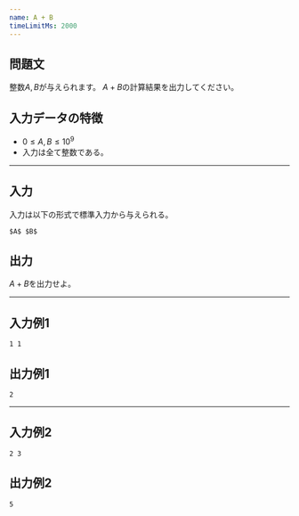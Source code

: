 ```yaml
---
name: A + B
timeLimitMs: 2000
---
```


## 問題文

整数$A,B$が与えられます。
$A+B$の計算結果を出力してください。

## 入力データの特徴

- $0 \leq A,B \leq 10^9$
- 入力は全て整数である。

---

## 入力

入力は以下の形式で標準入力から与えられる。

```
$A$ $B$
```

## 出力

$A+B$を出力せよ。

---

## 入力例1

```
1 1
```

## 出力例1

```
2
```

---

## 入力例2

```
2 3
```

## 出力例2

```
5
```
